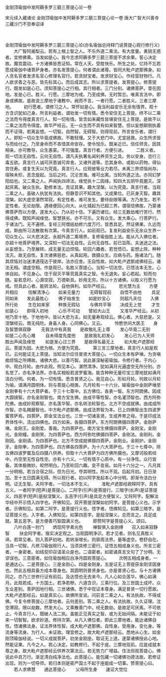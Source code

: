 金刚顶瑜伽中发阿耨多罗三藐三菩提心论一卷


宋元续入藏诸论
金刚顶瑜伽中发阿耨多罗三藐三菩提心论一卷
唐大广智大兴善寺三藏沙门不空奉诏译


　　

金刚顶瑜伽中发阿耨多罗三藐三菩提心论(亦名瑜伽总持释门说菩提心观行修行义)
　　大广智阿阇梨云。若有上根上智之人。不乐外道二乘法。有大度量。勇锐无惑者。宜修佛乘。当发如是心。我今志求阿耨多罗三藐三菩提不求余果。誓心决定故。魔宫震动。十方诸佛皆悉证知。常在人天。受胜快乐。所生之处。忆持不忘若愿成瑜伽中诸菩萨身者。亦名发菩提心。何者谓此诸尊。皆同大毗卢遮那佛身。如人贪名官者发求名官心修理名官行。若贪财宝者。发求财宝心。作经营财物行。凡人欲求善之与恶。皆先标其心。而后成其志。所以求菩提者。发菩提心。修菩提行。既发如是心已。须知菩提心之行相。其行相者。三门分别。诸佛菩萨。昔在因地。发是心已。胜义。行愿。三摩地为戒。乃至成佛。无时暂忘。唯真言法中。即身成佛故。是故说三摩地于诸教中。阙而不言。一者行愿。二者胜义。三者三摩地。
　　初行愿者。谓修习之人。常怀如是心。我当利益安乐无余有情界。观十方含识犹如己身。所言利益者。谓劝发一切有情。悉令安住无上菩提。终不以二乘之法而令得度真言行人。知一切有情。皆含如来藏性皆堪安住无上菩提。是故不以二乘之法而令得度。故华严经云。无一众生而不具有如来智慧。但以妄想颠倒执着而不证得。若离妄想。一切智。自然智。无碍智。则得现前。所言安乐者。谓行人。即知一切众生毕竟成佛故。不敢轻慢。又于大悲门中。尤宜拯救。众生所求皆与而给付之。乃至身命而不吝惜其命安存。使令悦乐。既亲近已。信任师言。因其相亲。亦可教导。众生愚蒙。不可强度。真言行者。方便引进。
　　二胜义者。观一切法无自性。云何无自性。谓凡夫执著名闻利养资生之具。务以安身。恣行三毒五欲。真言行人诚可厌患诚可弃舍。又诸外道等。恋其身命。或助以药物。得仙宫住寿。或复生天以为究竟。真言行人。应观彼等业力若尽。未离三界烦恼尚存。宿殃未殄。恶念旋起。当后之时。沉沦苦海。难可出离。当知外道之法。亦同幻梦阳焰也。又二乘之人。声闻执四谛法。缘觉执十二因缘。知四大五阴毕竟磨灭。深起厌离。破众生执。勤修本法。克证其果。趣大涅槃。以为究竟。真言行者。当观二乘之人。虽破人执犹有法执。但静意识不知其他。又成果位。已灰身灭智。趣其涅槃。如大虚空湛然常寂。有定性者。难可发生。要待劫限等满。方乃发生。若不定性者。无论劫限。遇缘便回心向大。从化城起为已超三界。谓宿信佛故。乃蒙诸佛菩萨而以方便。遂发大心。乃从初十信。下遍历诸位。经三无数劫难行苦行。然得成佛。既知声闻缘觉。智慧狭劣。亦不可乐。又有众生。发大乘心。行菩萨行。于诸法门。无不遍修。复经三阿僧祇劫修六度万行。皆悉具足。然证佛果。久远而成。斯由所习法散致有次第。今真言行人。如前观已。复发利益安乐无余众生界一切众生心。以大悲决定。永超外道二乘境界。复修瑜伽胜上法。能从凡入佛位者。亦超十地菩萨境界。又深知一切法无自性。云何无自性。前已旨陈。夫迷途之法。从妄想生。乃至展转。成无量无边烦恼。轮回六趣者。若觉悟已。妄想止除。种种法灭。故无自性。复次诸佛慈悲。从真起用。救摄众生。应病与药。施诸法门。随其烦恼对治迷津遇筏达于彼岸。法亦应舍。无自性故。如大毗卢遮那成佛经云。诸法无相。谓虚空相。作是观已。名胜义菩提心。当知一切法空。已悟法本无生。心体自如。不见身心。住于寂灭平等究竟真实之智。令无退失。妄心若起。知而勿随。妄若息时。心源空寂。万德斯具。妙用无穷。所以十方诸佛。以胜义行愿为戒。但具此心者。能转法轮。自他俱利。如华严经云。
　　悲光慧为主　　方便共相应
　　信解清净心　　如来无量力
　　无碍智现前　　自悟不由他
　　具足同如来　　发此最胜心
　　佛子始发生　　如是妙宝心
　　则超凡夫位　　入佛所行处
　　生在如来家　　种族无瑕玷
　　与佛共平等　　决成无上觉
　　才生如是心　　即得入初地
　　心乐不可动　　譬如大山王
　　又准华严经云。从初地乃至十地。于地地中。皆以大悲为主。如无量寿观经云。佛心者。大慈悲是。又涅槃经云。南无纯陀。身虽人身。心同佛心。又云。
　　怜愍世间大医王　　身及智慧俱寂静
　　无我法中有真我　　是故敬礼无上尊
　　发心毕竟二无别　　如是二心先心难
　　自未得度先度他　　是故我礼初发心
　　发心已为人天师　　胜出声闻及缘觉
　　如是发心过三界　　是故得名最无上
　　如大毗卢遮那经云。菩提为因。大悲为根。方便为究竟。
　　第三言三摩地者。真言行人如是观已。云何能证无上菩提。当知法尔应住普贤大菩提心。一切众生本有萨埵。为贪嗔痴烦恼之所缚故。诸佛大悲。以善巧智。说此甚深秘密瑜伽。令修行者。于内心中。观白月轮。由作此观。照见本心。湛然清净。犹如满月光遍虚空无所分别。亦名觉了。亦名净法界。亦名实相般若波罗蜜海。能含种种无量珍宝三摩地犹如满月洁白分明。何者。为一切有情。悉含普贤之心。我见自心。形如月轮。何故以月轮为喻。谓满月圆明体。则与菩提心相类。凡月轮有一十六分。喻瑜伽中金刚萨埵至金刚拳有十六大菩萨者。于三十七尊中。五方佛位。各表一智。东方阿閦佛。因成大圆镜智。亦名金刚智也。南方宝生佛。由成平等性智。亦名灌顶智也。西方阿弥陀佛。由成妙观察智。亦名莲华智。亦名转法轮智也。北方不空成就佛。由成成所作智。亦名羯磨智也。中方毗卢遮那佛。由成法界智为本。已上四佛智出生四波罗蜜菩萨焉。四菩萨。即金宝法业也。三世一切诸圣贤。生成养育之母。于是印成法界体性中。流出四佛也。四方如来。各摄四菩萨。东方阿閦佛摄四菩萨。金刚萨埵。金刚王。金刚爱。善哉。为四菩萨也。南方宝生佛摄四菩萨。金刚宝。金刚光。金刚幢。金刚笑。为四菩萨也。西方阿弥陀佛摄四菩萨。金刚法。金刚利。金刚因。金刚语。为四菩萨也。北方不空成就佛摄四菩萨。金刚业。金刚护。金刚牙。金刚拳。为四菩萨也。四方佛各四菩萨。为十六大菩萨也。于三十七尊中。除五佛四波罗蜜及后四摄八供养。但取十六大菩萨为四方佛所摄也。又摩诃般若经中。内空至无性自性空。亦有十六义。一切有情于心质中。有一分净性。众行皆备。其体极微妙。皎然明白。乃至轮回六趣。变不变易。如月十六分之一。凡月其一分明相。若当合宿之际。但为日光。夺其明性。所以不现。后起月初。日日渐加。至十五日圆满无碍。所以观行者。初以阿字发起本心中分明。即渐令洁白分明。证无生智。夫阿字者。一切法本不生义。
　　准毗卢遮那经疏释阿字。具有五义。一者阿字(短声)是菩提心。二阿字(引声)是菩提行。三暗字(长声)是证菩提义。四恶字(短声)是般涅槃义。五恶字(引声)是具足方便智义。又将阿字。配解法华经中开示悟入四字也。开佛知见。双开菩提涅槃如初阿字。是菩提心义也。示字者。示佛知见。如第二阿字。是菩提行义也。悟字者。悟佛知见。如第三暗字。是证菩提义也。入字者。入佛知见。如第四恶字。是般涅槃义。总而言之。具足成就。第五恶字。是方便善巧智圆满义也。
　　即赞阿字是菩提心义。颂曰。
　　八叶白莲一肘门　　炳现阿字素光色
　　禅智俱入金刚缚　　召入如来寂静智
　　扶会阿字者。揩实决定观之。当观圆明净识。若才见者。则名见真胜义谛。若常见者。则入菩萨初地。若转渐增长。则廓周法界。量等虚空。卷舒自在。当具一切智。凡修习瑜伽观行人。当须具修三密行。证悟五相成身义也。所言三密者。一身密者。如结契印召请圣众是也。二语密者。如密诵真言文句了了分明。无谬误也。三意密者。如住瑜伽相应白净月圆观菩提心。
　　次明五相成身者。一是通达心。二是菩提心。三是金刚心。四是金刚身。五是证无上菩提获金刚坚固身也。然此五相具备方成本尊身也。其圆明则普贤身也。亦是普贤心也。与十方诸佛同之。亦乃三世修行证有前后。及达悟也无去来今。凡人心如合莲华。佛心如满月。此观若成。十方国土。若净若秽。六道含识。三乘行位。及三世国土成坏。众生业差别。菩萨因地行相。三世诸佛。悉于中现证本尊身。满足普贤一切行愿故。大毗卢遮那经云。如是真实心。故佛所宣说。问前言二乘之人。有法执故。不得成佛。今复令修菩提心三摩地者。云何差别。答二乘之人。有法执故。久久证理。沈空滞寂。限以劫数。然发大心。又乘散善门中。经无数劫。是故足可厌离。不可依止。今真言行人。既破人法二执。虽能正见真实之智。或为无始间隔。未能证于如来一切智智。欲求妙道。修持次第。从凡入佛位者。即此三摩地者。能达诸佛自性。悟诸佛法身。证法界体性智。成大毗卢遮那佛。自性身。受用身。变化身。等流身等流身。为行人。未证故。理宜修之。故大毗卢遮那经云。悉地从心生。如金刚顶瑜伽经说。一切义成就菩萨。初坐金刚座。取证无上道。遂蒙诸佛授此心地。然能证果。凡今之人。若心决定。如教修行。不起于座。三摩地现前。应是成就本尊之身。故大毗卢遮那经云供养次第法云。若无势力广增益。住法但观菩提心。佛说此中具万行。渐足清白纯净法也。此菩提心。能包藏一切诸佛功德法故。若修证出现。则为一切导师。若归本则是密严国土不起于座能成一切事。赞菩提心曰。
　　若人求佛慧　　通达菩提心
　　父母所生身　　速证大觉位

 
